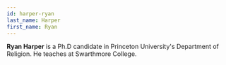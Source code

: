 ```yaml
---
id: harper-ryan
last_name: Harper
first_name: Ryan
---
```

**Ryan Harper** is a Ph.D candidate in Princeton University's Department of Religion. He teaches at Swarthmore College.